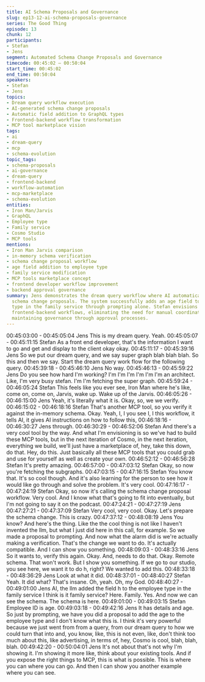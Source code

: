 ```yaml
---
title: AI Schema Proposals and Governance
slug: ep13-12-ai-schema-proposals-governance
series: The Good Thing
episode: 13
chunk: 12
participants:
- Stefan
- Jens
segment: Automated Schema Change Proposals and Governance
timecode: 00:45:02 – 00:50:04
start_time: 00:45:02
end_time: 00:50:04
speakers:
- Stefan
- Jens
topics:
- Dream query workflow execution
- AI-generated schema change proposals
- Automatic field addition to GraphQL types
- Frontend-backend workflow transformation
- MCP tool marketplace vision
tags:
- ai
- dream-query
- mcp
- schema-evolution
topic_tags:
- schema-proposals
- ai-governance
- dream-query
- frontend-backend
- workflow-automation
- mcp-marketplace
- schema-evolution
entities:
- Iron Man/Jarvis
- GraphQL
- Employee type
- Family service
- Cosmo Studio
- MCP tools
mentions:
- Iron Man Jarvis comparison
- in-memory schema verification
- schema change proposal workflow
- age field addition to employee type
- family service modification
- MCP tools marketplace concept
- frontend developer workflow improvement
- backend approval governance
summary: Jens demonstrates the dream query workflow where AI automatically creates
  schema change proposals. The system successfully adds an age field to the employee
  type in the family service through prompting alone. Stefan envisions how this transforms
  frontend-backend workflows, eliminating the need for manual coordination, while
  maintaining governance through approval processes.
---
```


00:45:03:00 - 00:45:05:04
Jens
This is my dream query. Yeah.
00:45:05:07 - 00:45:11:15
Stefan
As a front end developer, that's the information I want to go and get and display to the client
okay okay.
00:45:11:17 - 00:45:39:16
Jens
So we put our dream query, and we say super graph blah blah blah. So this and then we say.
Start the dream query work flow for the following query.
00:45:39:18 - 00:45:46:10
Jens
No way.
00:45:46:13 - 00:45:59:22
Jens
Do you see how hard I'm working? I'm I'm I'm I'm I'm I'm an architect. Like, I'm very busy stefan.
I'm I'm fetching the super graph.
00:45:59:24 - 00:46:05:24
Stefan
This feels like you ever see, Iron Man where he's like, come on, come on, Jarvis, wake up.
Wake up of the Jarvis.
00:46:05:26 - 00:46:15:00
Jens
Yeah, it's literally what it is. Okay, so, we we verify.
00:46:15:02 - 00:46:18:16
Stefan
That's another MCP tool, so you verify it against the in-memory schema. Okay.
Yeah, I, I you see I, I this workflow, it tells AI, it gives AI instructions on how to follow this,
00:46:18:16 - 00:46:30:27
Jens
through.
00:46:30:29 - 00:46:52:06
Stefan
And there's a very cool tool by the way. And what I'm envisioning is so we've had to build these
MCP tools, but in the next iteration of Cosmo, in the next iteration, everything we build, we'll just
have a marketplace of, hey, take this down, do that. Hey, do this. Just basically all these MCP
tools that you could grab and use for yourself as well as create your own.
00:46:52:12 - 00:46:56:28
Stefan
It's pretty amazing.
00:46:57:00 - 00:47:03:12
Stefan
Okay, so now you're fetching the subgraphs.
00:47:03:15 - 00:47:16:15
Stefan
You know that. It's so cool though. And it's also learning for the person to see how it would like
go through and solve the problem. It's very cool.
00:47:16:17 - 00:47:24:19
Stefan
Okay, so now it's calling the schema change proposal workflow. Very cool. And I know what
that's going to fit into eventually, but I'm not going to say it on the podcast.
00:47:24:21 - 00:47:27:19
Jens
00:47:27:21 - 00:47:37:09
Stefan
Very cool, very cool. Okay. Let's prepare the schema change. This is crazy.
00:47:37:12 - 00:48:08:19
Jens
You know? And here's the thing. Like the the cool thing is not like I haven't invented the llm, but
what I just did here in this call, for example. So we made a proposal to prompting. And now what
the alarm did is we're actually making a verification. That's the change we want to do. It's
actually compatible. And I can show you something.
00:48:09:03 - 00:48:33:16
Jens
So it wants to, verify this again. Okay. And, needs to do that. Okay. Remote schema. That won't
work. But I show you something. If we go to our studio, you see here, we want it to do h, right?
We wanted to add this.
00:48:33:18 - 00:48:36:29
Jens
Look at what it did.
00:48:37:01 - 00:48:40:27
Stefan
Yeah. It did what? That's insane. Oh, yeah. Oh, my God.
00:48:40:27 - 00:49:01:00
Jens
AI, the llm added the field h to the employee type in the family service I think is it family service?
Here. Family. Yes. And now we can see the schema. The schema is here.
00:49:01:00 - 00:49:03:15
Stefan
Employee ID is age.
00:49:03:18 - 00:49:42:16
Jens
It has details and age. So just by prompting, we have you did a proposal to add the age to the
employee type and I don't know what this is. I think it's very powerful because we just went from
from a query, from our dream query to how we could turn that into and, you know, like, this is not
even, like, don't think too much about this, like advertising, in terms of, hey, Cosmo is cool, blah,
blah, blah.
00:49:42:20 - 00:50:04:01
Jens
It's not about that's not why I'm showing it. I'm showing it more like, think about your existing
tools. And if you expose the right things to MCP, this is what is possible. This is where you can
where you can go. And then I can show you another example where you can see.